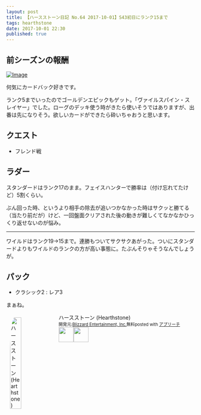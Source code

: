 ```yaml
---
layout: post
title: 【ハースストーン日記 No.64 2017-10-01】S43初日にランク15まで
tags: hearthstone
date: 2017-10-01 22:30
published: true
---
```


## 前シーズンの報酬

[![Image](https://gyazo.com/65984aeac844779dd58681650c010bcc/raw)](https://gyazo.com/65984aeac844779dd58681650c010bcc)

何気にカードバック好きです。

ランク5までいったのでゴールデンエピックもゲット。「ヴァイルスパイン・スレイヤー」でした。ローグのデッキ使う時がきたら使いそうではありますが、出番は先になりそう。欲しいカードができたら砕いちゃおうと思います。

## クエスト
- フレンド戦

## ラダー
スタンダードはランク17のまま。フェイスハンターで勝率は（付け忘れてたけど）5割くらい。

ぶん回った時、というより相手の除去が追いつかなかった時はサクッと勝てる（当たり前だが）けど、一回盤面クリアされた後の動きが難しくてなかなかひっくり返せないのが悩み。

---

ワイルドはランク19→15まで。連勝もついてサクサクあがった。ついにスタンダードよりもワイルドのランクの方が高い事態に。たぶんそりゃそうなんでしょうが。

## パック
- クラシック2 : レア3

まぁね。


<div id="appreach-box" style="text-align:left;"><img id="appreach-image" src="https://lh6.ggpht.com/J-_wYHXVmR86Mvq6KNHiSvR0T3WH4wHgVC0OLQEIa1FHVbXARD0zafLA8JEUjo-CqDw=w170" alt="ハースストーン (Hearthstone)" style="float:left; margin:10px; width:25%; max-width:120px; border-radius:10%;"><div class="appreach-info" style="margin: 10px;"><div id="appreach-appname">ハースストーン (Hearthstone)</div><div id="appreach-developer" style="font-size:80%; display:inline-block; _display:inline;">開発元:<a id="appreach-developerurl" href="https://itunes.apple.com/jp/developer/blizzard-entertainment-inc/id306862900?uo=4" target="_blank" rel="nofollow">Blizzard Entertainment, Inc.</a></div><div id="appreach-price" style="font-size:80%; display:inline-block; _display:inline;">無料</div><div class="appreach-powered" style="font-size:80%; display:inline-block; _display:inline;">posted with <a href="http://mama-hack.com/app-reach/" title="アプリーチ" target="_blank" rel="nofollow">アプリーチ</a></div><div class="appreach-links" style="float: left;"><div id="appreach-itunes-link" style="display: inline-block; _display: inline;"><a id="appreach-itunes" href="https://itunes.apple.com/jp/app/%E3%83%8F%E3%83%BC%E3%82%B9%E3%82%B9%E3%83%88%E3%83%BC%E3%83%B3-hearthstone/id625257520?mt=8&amp;uo=4&amp;at=10l4wP" target="_blank" rel="nofollow"><img src="https://nabettu.github.io/appreach/img/itune_ja.svg" style="height:40px;"></a></div><div id="appreach-gplay-link" style="display:inline-block; _display:inline;"><a id="appreach-gplay" href="https://play.google.com/store/apps/details?id=com.blizzard.wtcg.hearthstone" target="_blank" rel="nofollow"><img src="https://nabettu.github.io/appreach/img/gplay_ja.png" style="height:40px;"></a></div></div></div><div class="appreach-footer" style="margin-bottom:10px; clear: left;"></div></div>